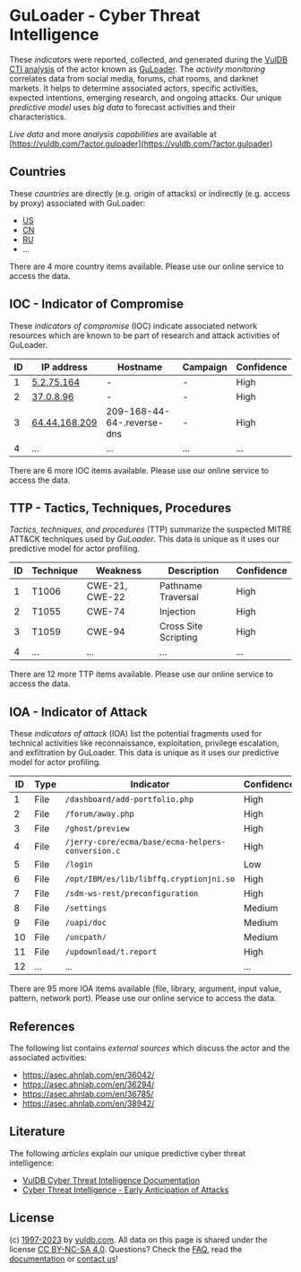 # GuLoader - Cyber Threat Intelligence

These _indicators_ were reported, collected, and generated during the [VulDB CTI analysis](https://vuldb.com/?kb.cti) of the actor known as [GuLoader](https://vuldb.com/?actor.guloader). The _activity monitoring_ correlates data from social media, forums, chat rooms, and darknet markets. It helps to determine associated actors, specific activities, expected intentions, emerging research, and ongoing attacks. Our unique _predictive model_ uses _big data_ to forecast activities and their characteristics.

_Live data_ and more _analysis capabilities_ are available at [https://vuldb.com/?actor.guloader](https://vuldb.com/?actor.guloader)

## Countries

These _countries_ are directly (e.g. origin of attacks) or indirectly (e.g. access by proxy) associated with GuLoader:

* [US](https://vuldb.com/?country.us)
* [CN](https://vuldb.com/?country.cn)
* [RU](https://vuldb.com/?country.ru)
* ...

There are 4 more country items available. Please use our online service to access the data.

## IOC - Indicator of Compromise

These _indicators of compromise_ (IOC) indicate associated network resources which are known to be part of research and attack activities of GuLoader.

ID | IP address | Hostname | Campaign | Confidence
-- | ---------- | -------- | -------- | ----------
1 | [5.2.75.164](https://vuldb.com/?ip.5.2.75.164) | - | - | High
2 | [37.0.8.96](https://vuldb.com/?ip.37.0.8.96) | - | - | High
3 | [64.44.168.209](https://vuldb.com/?ip.64.44.168.209) | 209-168-44-64-.reverse-dns | - | High
4 | ... | ... | ... | ...

There are 6 more IOC items available. Please use our online service to access the data.

## TTP - Tactics, Techniques, Procedures

_Tactics, techniques, and procedures_ (TTP) summarize the suspected MITRE ATT&CK techniques used by _GuLoader_. This data is unique as it uses our predictive model for actor profiling.

ID | Technique | Weakness | Description | Confidence
-- | --------- | -------- | ----------- | ----------
1 | T1006 | CWE-21, CWE-22 | Pathname Traversal | High
2 | T1055 | CWE-74 | Injection | High
3 | T1059 | CWE-94 | Cross Site Scripting | High
4 | ... | ... | ... | ...

There are 12 more TTP items available. Please use our online service to access the data.

## IOA - Indicator of Attack

These _indicators of attack_ (IOA) list the potential fragments used for technical activities like reconnaissance, exploitation, privilege escalation, and exfiltration by GuLoader. This data is unique as it uses our predictive model for actor profiling.

ID | Type | Indicator | Confidence
-- | ---- | --------- | ----------
1 | File | `/dashboard/add-portfolio.php` | High
2 | File | `/forum/away.php` | High
3 | File | `/ghost/preview` | High
4 | File | `/jerry-core/ecma/base/ecma-helpers-conversion.c` | High
5 | File | `/login` | Low
6 | File | `/opt/IBM/es/lib/libffq.cryptionjni.so` | High
7 | File | `/sdm-ws-rest/preconfiguration` | High
8 | File | `/settings` | Medium
9 | File | `/uapi/doc` | Medium
10 | File | `/uncpath/` | Medium
11 | File | `/updownload/t.report` | High
12 | ... | ... | ...

There are 95 more IOA items available (file, library, argument, input value, pattern, network port). Please use our online service to access the data.

## References

The following list contains _external sources_ which discuss the actor and the associated activities:

* https://asec.ahnlab.com/en/36042/
* https://asec.ahnlab.com/en/36294/
* https://asec.ahnlab.com/en/36785/
* https://asec.ahnlab.com/en/38942/

## Literature

The following _articles_ explain our unique predictive cyber threat intelligence:

* [VulDB Cyber Threat Intelligence Documentation](https://vuldb.com/?kb.cti)
* [Cyber Threat Intelligence - Early Anticipation of Attacks](https://www.scip.ch/en/?labs.20201022)

## License

(c) [1997-2023](https://vuldb.com/?kb.changelog) by [vuldb.com](https://vuldb.com/?kb.about). All data on this page is shared under the license [CC BY-NC-SA 4.0](https://creativecommons.org/licenses/by-nc-sa/4.0/). Questions? Check the [FAQ](https://vuldb.com/?kb.faq), read the [documentation](https://vuldb.com/?kb) or [contact us](https://vuldb.com/?contact)!
